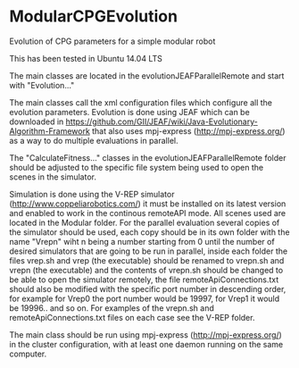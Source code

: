 # ModularCPGEvolution
Evolution of CPG parameters for a simple modular robot

This has been tested in Ubuntu 14.04 LTS

The main classes are located in the evolutionJEAFParallelRemote and start with "Evolution..."

The main classes call the xml configuration files which configure all the evolution parameters. Evolution is done using JEAF which can be downloaded in https://github.com/GII/JEAF/wiki/Java-Evolutionary-Algorithm-Framework that also uses mpj-express (http://mpj-express.org/) as a way to do multiple evaluations in parallel. 

The "CalculateFitness..." classes in the evolutionJEAFParallelRemote folder should be adjusted to the specific file system being used to open the scenes in the simulator.

Simulation is done using the V-REP simulator (http://www.coppeliarobotics.com/) it must be installed on its latest version and enabled to work in the continous remoteAPI mode. All scenes used are located in the Modular folder. For the parallel evaluation several copies of the simulator should be used, each copy should be in its own folder with the name "Vrepn" wiht n being a number starting from 0 until the number of desired simulators that are going to be run in parallel, inside each folder the files vrep.sh and vrep (the executable) should be renamed to vrepn.sh and vrepn (the executable) and the contents of vrepn.sh should be changed to be able to open the simulator remotely, the file remoteApiConnections.txt should also be modified with the specific port number in descending order, for example for Vrep0 the port number would be 19997, for Vrep1 it would be 19996.. and so on.  For examples of the vrepn.sh and remoteApiConnections.txt files on each case see the V-REP folder.

The main class should be run using mpj-express (http://mpj-express.org/) in the cluster configuration, with at least one daemon running on the same computer.
